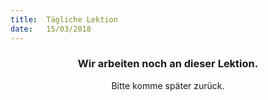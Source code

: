 ```yaml
---
title:  Tägliche Lektion
date:   15/03/2018
---
```


### <center>Wir arbeiten noch an dieser Lektion.</center>
<center>Bitte komme später zurück.</center>